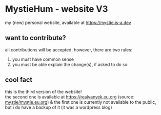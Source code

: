 # MystieHum - website V3
my (new) personal website, available at https://mystie.is-a.dev
## want to contribute?
all contributions will be accepted, however, there are two rules:
1. you must have common sense
2. you must be able explain the change(s), if asked to do so
## cool fact
this is the third version of the website!  
the second one is available at https://realvanyek.eu.org (source: [mystie/mystie.eu.org](https://codeberg.org/mystie/mystie.eu.org)) & the first one is currently not available to the public, but i do have a backup of it (it was a wordpress blog)
